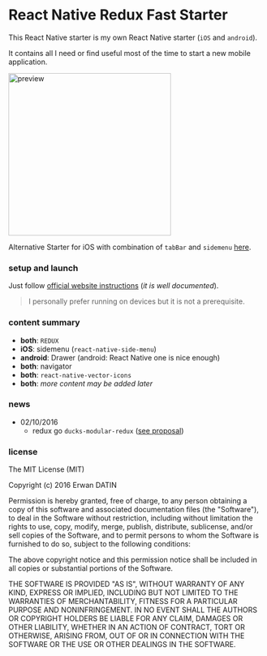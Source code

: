 React Native Redux Fast Starter
====



This React Native starter is my own React Native starter (`iOS` and `android`).

It contains all I need or find useful most of the time to start a new mobile application.

<img src="https://raw.githubusercontent.com/MacKentoch/reactNativeReduxFastStarter/master/ios-preview.gif" alt="preview" width="320px"></img>

Alternative Starter for iOS with combination of `tabBar` and `sidemenu` [here](https://github.com/MacKentoch/reactNativeReduxSidemenuTabbarStarter).

### setup and launch

Just follow [official website instructions](https://facebook.github.io/react-native/docs/getting-started.html) (*it is well documented*).

> I personally prefer running on devices but it is not a prerequisite.


### content summary

- **both**: `REDUX`
- **iOS**: sidemenu (`react-native-side-menu`)
- **android**: Drawer (android: React Native one is nice enough)
- **both**: navigator
- **both**: `react-native-vector-icons`
- **both**: *more content may be added later*


### news
- 02/10/2016
  - redux go `ducks-modular-redux` ([see proposal](https://github.com/erikras/ducks-modular-redux))


### license

The MIT License (MIT)

Copyright (c) 2016 Erwan DATIN

Permission is hereby granted, free of charge, to any person obtaining a copy of this software and associated documentation files (the "Software"), to deal in the Software without restriction, including without limitation the rights to use, copy, modify, merge, publish, distribute, sublicense, and/or sell copies of the Software, and to permit persons to whom the Software is furnished to do so, subject to the following conditions:

The above copyright notice and this permission notice shall be included in all copies or substantial portions of the Software.

THE SOFTWARE IS PROVIDED "AS IS", WITHOUT WARRANTY OF ANY KIND, EXPRESS OR IMPLIED, INCLUDING BUT NOT LIMITED TO THE WARRANTIES OF MERCHANTABILITY, FITNESS FOR A PARTICULAR PURPOSE AND NONINFRINGEMENT. IN NO EVENT SHALL THE AUTHORS OR COPYRIGHT HOLDERS BE LIABLE FOR ANY CLAIM, DAMAGES OR OTHER LIABILITY, WHETHER IN AN ACTION OF CONTRACT, TORT OR OTHERWISE, ARISING FROM, OUT OF OR IN CONNECTION WITH THE SOFTWARE OR THE USE OR OTHER DEALINGS IN THE SOFTWARE.

